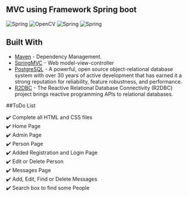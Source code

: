 ## MVC using Framework Spring boot

<img alt="Spring" src="https://img.shields.io/badge/Spring-2.2.2.RELEASE-brightgreen?label=Spring">
<img alt="OpenCV" src="https://img.shields.io/badge/OpenCV-5.0-blueviolet?label=Spring">
<img alt="Spring" src="https://img.shields.io/badge/Spring-2.2.2.RELEASE-brightgreen?label=Spring">
<img alt="Spring" src="https://img.shields.io/badge/Spring-2.2.2.RELEASE-brightgreen?label=Spring">


## Built With

* [Maven](https://maven.apache.org/) - Dependency Management.
* [SpringMVC](https://spring.io/) - Web model-view-controller
* [PostgreSQL](https://www.postgresql.org/) - A powerful, open source object-relational database system with over 30 years of active development that has earned it a strong reputation for reliability, feature robustness, and performance.
* [R2DBC](https://r2dbc.io/) - The Reactive Relational Database Connectivity (R2DBC) project brings reactive programming APIs to relational databases.

##ToDo List

:heavy_check_mark: Complete all HTML and CSS files <br>
:heavy_check_mark: Home Page <br> 
:heavy_check_mark: Admin Page <br>
:heavy_check_mark: Person Page <br>
:heavy_check_mark: Added Registration and Login Page <br>
:heavy_check_mark: Edit or Delete Person <br>
:heavy_check_mark: Messages Page <br>
:heavy_check_mark: Add, Edit, Find or Delete Messages <br>
:heavy_check_mark: Search box to find some People <br>

